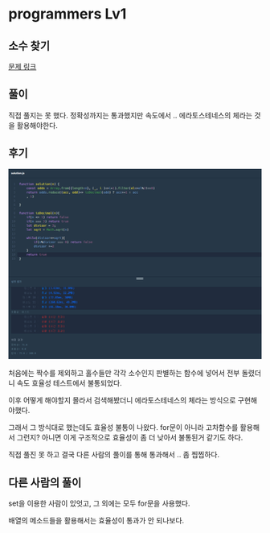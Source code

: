 # programmers Lv1

## 소수 찾기

[문제 링크](https://programmers.co.kr/learn/courses/30/lessons/12921)

## 풀이

직접 풀지는 못 했다. 정확성까지는 통과했지만 속도에서 .. 
에라토스테네스의 체라는 것을 활용해야한다.

## 후기

![image](./img.PNG)

처음에는 짝수를 제외하고 홀수들만 각각 소수인지 판별하는 함수에 넣어서 전부 돌렸더니
속도 효율성 테스트에서 불통되었다.

이후 어떻게 해야할지 몰라서 검색해봤더니 에라토스테네스의 체라는 방식으로 구현해야했다.

그래서 그 방식대로 했는데도 효율성 불통이 나왔다. for문이 아니라 고차함수를 활용해서 그런지? 아니면 이게 구조적으로 효율성이 좀 더 낮아서 불통된거 같기도 하다.

직접 풀진 못 하고 결국 다른 사람의 풀이를 통해 통과해서 .. 좀 찝찝하다.


## 다른 사람의 풀이

set을 이용한 사람이 있엇고, 그 외에는 모두 for문을 사용했다.

배열의 메소드들을 활용해서는 효율성이 통과가 안 되나보다. 


